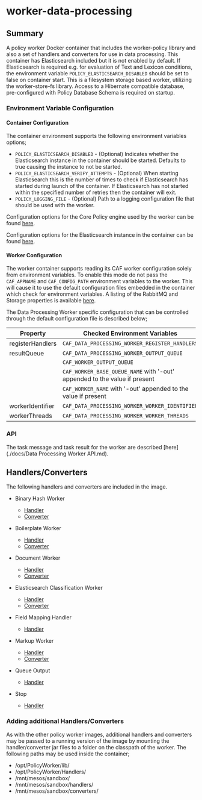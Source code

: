 # worker-data-processing

## Summary

A policy worker Docker container that includes the worker-policy library and also a set of handlers and converters for use in data processing. This container has Elasticsearch included but it is not enabled by default.
If Elasticsearch is required e.g. for evaluation of Text and Lexicon conditions, the environment variable `POLICY_ELASTICSEARCH_DISABLED` should be set to false on container start.
This is a filesystem storage based worker, utilizing the worker-store-fs library. Access to a Hibernate compatible database, pre-configured with Policy Database Schema is required on startup.

### Environment Variable Configuration

#### Container Configuration

The container environment supports the following environment variables options;

* `POLICY_ELASTICSEARCH_DISABLED` - (Optional) Indicates whether the Elasticsearch instance in the container should be started. Defaults to true causing the instance to not be started.
* `POLICY_ELASTICSEARCH_VERIFY_ATTEMPTS` - (Optional) When starting Elasticsearch this is the number of times to check if Elasticsearch has started during launch of the container. If Elasticsearch has not started within the specified number of retries then the container will exit.
* `POLICY_LOGGING_FILE` - (Optional) Path to a logging configuration file that should be used with the worker.

Configuration options for the Core Policy engine used by the worker can be found [here](https://github.com/CAFDataProcessing/policy-server).

Configuration options for the Elasticsearch instance in the container can be found [here](https://github.com/CAFDataProcessing/policy-elasticsearch-container).

#### Worker Configuration

The worker container supports reading its CAF worker configuration solely from environment variables. To enable this mode do not pass the `CAF_APPNAME` and `CAF_CONFIG_PATH` environment variables to the worker. This will cause it to use the default configuration files embedded in the container which check for environment variables. A listing of the RabbitMQ and Storage properties is available [here](https://github.com/WorkerFramework/worker-framework/tree/v1.7.0/worker-default-configs).

The Data Processing Worker specific configuration that can be controlled through the default configuration file is described below;

| Property | Checked Environment Variables | Default               |
|----------|-------------------------------|-----------------------|
| registerHandlers      |  `CAF_DATA_PROCESSING_WORKER_REGISTER_HANDLERS`                              | false  |
| resultQueue           |  `CAF_DATA_PROCESSING_WORKER_OUTPUT_QUEUE`          | worker-out  |
|                       |   `CAF_WORKER_OUTPUT_QUEUE`    |             |
|                       |   `CAF_WORKER_BASE_QUEUE_NAME` with '-out' appended to the value if present     |             |
|                       |  `CAF_WORKER_NAME` with '-out' appended to the value if present                 |             |
|  workerIdentifier     |  `CAF_DATA_PROCESSING_WORKER_WORKER_IDENTIFIER`                 |    PolicyWorker         |
|  workerThreads        |   `CAF_DATA_PROCESSING_WORKER_WORKER_THREADS`                                         |   1       |

### API

The task message and task result for the worker are described [here](./docs/Data Processing Worker API.md).

## Handlers/Converters

The following handlers and converters are included in the image.

* Binary Hash Worker
  * [Handler](../handlers-converters/handlers/binary-hash)
  * [Converter](../handlers-converters/converters/binary-hash)
  
* Boilerplate Worker
  * [Handler](../handlers-converters/handlers/boilerplate)
  * [Converter](../handlers-converters/converters/boilerplate)
  
* Document Worker
  * [Handler](../handlers-converters/handlers/document-worker)
  * [Converter](../handlers-converters/converters/document-worker)
  
* Elasticsearch Classification Worker
  * [Handler](../handlers-converters/handlers/elasticsearch-classification)
  * [Converter](../handlers-converters/converters/classification)
  
* Field Mapping Handler
  * [Handler](../handlers-converters/handlers/field-mapping)
    
* Markup Worker
  * [Handler](../handlers-converters/handlers/markup)
  * [Converter](../handlers-converters/converters/markup)
    
* Queue Output
  * [Handler](../handlers-converters/handlers/generic-queue)
    
* Stop
  * [Handler](../handlers-converters/handlers/stop)
  
### Adding additional Handlers/Converters

As with the other policy worker images, additional handlers and converters may be passed to a running version of the image by mounting the handler/converter jar files to a folder on the classpath of the worker. The following paths may be used inside the container;

* /opt/PolicyWorker/lib/
* /opt/PolicyWorker/Handlers/
* /mnt/mesos/sandbox/
* /mnt/mesos/sandbox/handlers/
* /mnt/mesos/sandbox/converters/